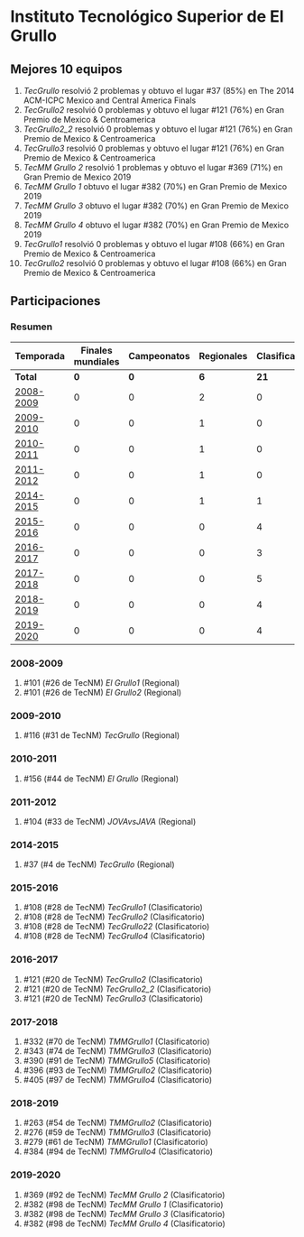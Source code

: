 ---
---

# Instituto Tecnológico Superior de El Grullo

## Mejores 10 equipos

1. _TecGrullo_ resolvió 2 problemas y obtuvo el lugar #37 (85%) en The 2014 ACM-ICPC Mexico and Central America Finals
1. _TecGrullo2_ resolvió 0 problemas y obtuvo el lugar #121 (76%) en Gran Premio de Mexico & Centroamerica
1. _TecGrullo2_2_ resolvió 0 problemas y obtuvo el lugar #121 (76%) en Gran Premio de Mexico & Centroamerica
1. _TecGrullo3_ resolvió 0 problemas y obtuvo el lugar #121 (76%) en Gran Premio de Mexico & Centroamerica
1. _TecMM Grullo 2_ resolvió 1 problemas y obtuvo el lugar #369 (71%) en Gran Premio de Mexico 2019
1. _TecMM Grullo 1_ obtuvo el lugar #382 (70%) en Gran Premio de Mexico 2019
1. _TecMM Grullo 3_ obtuvo el lugar #382 (70%) en Gran Premio de Mexico 2019
1. _TecMM Grullo 4_ obtuvo el lugar #382 (70%) en Gran Premio de Mexico 2019
1. _TecGrullo1_ resolvió 0 problemas y obtuvo el lugar #108 (66%) en Gran Premio de Mexico & Centroamerica
1. _TecGrullo2_ resolvió 0 problemas y obtuvo el lugar #108 (66%) en Gran Premio de Mexico & Centroamerica

## Participaciones

### Resumen

| Temporada | Finales mundiales | Campeonatos | Regionales | Clasificatorios | Equipos |
| --- | --- | --- | --- | --- | --- |
| **Total** | **0** | **0** | **6** | **21** | **26** |
| [2008-2009](#2008-2009) | 0 | 0 | 2 | 0 | 2 |
| [2009-2010](#2009-2010) | 0 | 0 | 1 | 0 | 1 |
| [2010-2011](#2010-2011) | 0 | 0 | 1 | 0 | 1 |
| [2011-2012](#2011-2012) | 0 | 0 | 1 | 0 | 1 |
| [2014-2015](#2014-2015) | 0 | 0 | 1 | 1 | 1 |
| [2015-2016](#2015-2016) | 0 | 0 | 0 | 4 | 4 |
| [2016-2017](#2016-2017) | 0 | 0 | 0 | 3 | 3 |
| [2017-2018](#2017-2018) | 0 | 0 | 0 | 5 | 5 |
| [2018-2019](#2018-2019) | 0 | 0 | 0 | 4 | 4 |
| [2019-2020](#2019-2020) | 0 | 0 | 0 | 4 | 4 |

### 2008-2009

1. #101 (#26 de TecNM) _El Grullo1_ (Regional)
1. #101 (#26 de TecNM) _El Grullo2_ (Regional)

### 2009-2010

1. #116 (#31 de TecNM) _TecGrullo_ (Regional)

### 2010-2011

1. #156 (#44 de TecNM) _El Grullo_ (Regional)

### 2011-2012

1. #104 (#33 de TecNM) _JOVAvsJAVA_ (Regional)

### 2014-2015

1. #37 (#4 de TecNM) _TecGrullo_ (Regional)

### 2015-2016

1. #108 (#28 de TecNM) _TecGrullo1_ (Clasificatorio)
1. #108 (#28 de TecNM) _TecGrullo2_ (Clasificatorio)
1. #108 (#28 de TecNM) _TecGrullo22_ (Clasificatorio)
1. #108 (#28 de TecNM) _TecGrullo4_ (Clasificatorio)

### 2016-2017

1. #121 (#20 de TecNM) _TecGrullo2_ (Clasificatorio)
1. #121 (#20 de TecNM) _TecGrullo2_2_ (Clasificatorio)
1. #121 (#20 de TecNM) _TecGrullo3_ (Clasificatorio)

### 2017-2018

1. #332 (#70 de TecNM) _TMMGrullo1_ (Clasificatorio)
1. #343 (#74 de TecNM) _TMMGrullo3_ (Clasificatorio)
1. #390 (#91 de TecNM) _TMMGrullo5_ (Clasificatorio)
1. #396 (#93 de TecNM) _TMMGrullo2_ (Clasificatorio)
1. #405 (#97 de TecNM) _TMMGrullo4_ (Clasificatorio)

### 2018-2019

1. #263 (#54 de TecNM) _TMMGrullo2_ (Clasificatorio)
1. #276 (#59 de TecNM) _TMMGrullo3_ (Clasificatorio)
1. #279 (#61 de TecNM) _TMMGrullo1_ (Clasificatorio)
1. #384 (#94 de TecNM) _TMMGrullo4_ (Clasificatorio)

### 2019-2020

1. #369 (#92 de TecNM) _TecMM Grullo 2_ (Clasificatorio)
1. #382 (#98 de TecNM) _TecMM Grullo 1_ (Clasificatorio)
1. #382 (#98 de TecNM) _TecMM Grullo 3_ (Clasificatorio)
1. #382 (#98 de TecNM) _TecMM Grullo 4_ (Clasificatorio)



